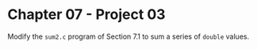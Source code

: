 # Chapter 07 - Project 03

Modify the `sum2.c` program of Section 7.1 to sum a series of `double` values.
